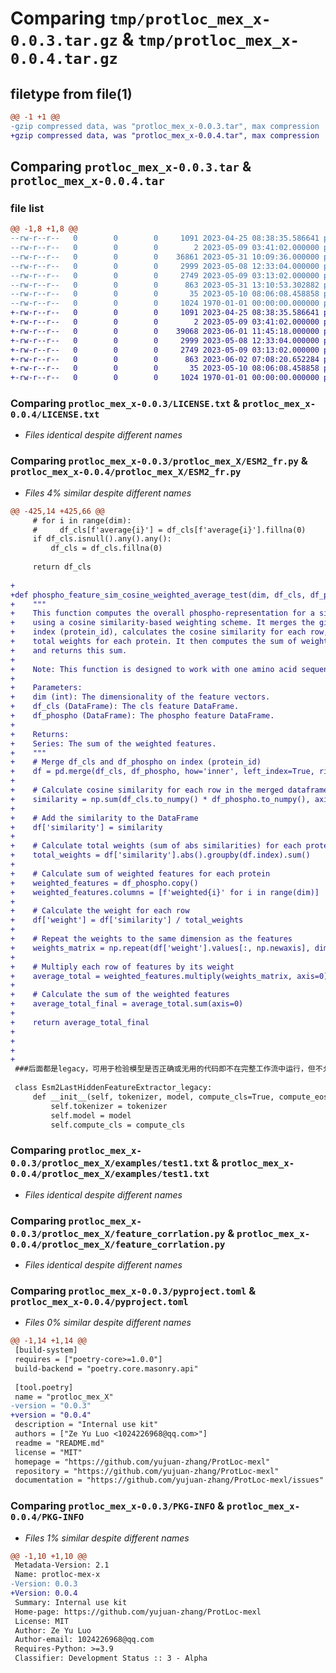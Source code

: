 # Comparing `tmp/protloc_mex_x-0.0.3.tar.gz` & `tmp/protloc_mex_x-0.0.4.tar.gz`

## filetype from file(1)

```diff
@@ -1 +1 @@
-gzip compressed data, was "protloc_mex_x-0.0.3.tar", max compression
+gzip compressed data, was "protloc_mex_x-0.0.4.tar", max compression
```

## Comparing `protloc_mex_x-0.0.3.tar` & `protloc_mex_x-0.0.4.tar`

### file list

```diff
@@ -1,8 +1,8 @@
--rw-r--r--   0        0        0     1091 2023-04-25 08:38:35.586641 protloc_mex_x-0.0.3/LICENSE.txt
--rw-r--r--   0        0        0        2 2023-05-09 03:41:02.000000 protloc_mex_x-0.0.3/protloc_mex_X/__init__.py
--rw-r--r--   0        0        0    36861 2023-05-31 10:09:36.000000 protloc_mex_x-0.0.3/protloc_mex_X/ESM2_fr.py
--rw-r--r--   0        0        0     2999 2023-05-08 12:33:04.000000 protloc_mex_x-0.0.3/protloc_mex_X/examples/test1.txt
--rw-r--r--   0        0        0     2749 2023-05-09 03:13:02.000000 protloc_mex_x-0.0.3/protloc_mex_X/feature_corrlation.py
--rw-r--r--   0        0        0      863 2023-05-31 13:10:53.302882 protloc_mex_x-0.0.3/pyproject.toml
--rw-r--r--   0        0        0       35 2023-05-10 08:06:08.458858 protloc_mex_x-0.0.3/README.md
--rw-r--r--   0        0        0     1024 1970-01-01 00:00:00.000000 protloc_mex_x-0.0.3/PKG-INFO
+-rw-r--r--   0        0        0     1091 2023-04-25 08:38:35.586641 protloc_mex_x-0.0.4/LICENSE.txt
+-rw-r--r--   0        0        0        2 2023-05-09 03:41:02.000000 protloc_mex_x-0.0.4/protloc_mex_X/__init__.py
+-rw-r--r--   0        0        0    39068 2023-06-01 11:45:18.000000 protloc_mex_x-0.0.4/protloc_mex_X/ESM2_fr.py
+-rw-r--r--   0        0        0     2999 2023-05-08 12:33:04.000000 protloc_mex_x-0.0.4/protloc_mex_X/examples/test1.txt
+-rw-r--r--   0        0        0     2749 2023-05-09 03:13:02.000000 protloc_mex_x-0.0.4/protloc_mex_X/feature_corrlation.py
+-rw-r--r--   0        0        0      863 2023-06-02 07:08:20.652284 protloc_mex_x-0.0.4/pyproject.toml
+-rw-r--r--   0        0        0       35 2023-05-10 08:06:08.458858 protloc_mex_x-0.0.4/README.md
+-rw-r--r--   0        0        0     1024 1970-01-01 00:00:00.000000 protloc_mex_x-0.0.4/PKG-INFO
```

### Comparing `protloc_mex_x-0.0.3/LICENSE.txt` & `protloc_mex_x-0.0.4/LICENSE.txt`

 * *Files identical despite different names*

### Comparing `protloc_mex_x-0.0.3/protloc_mex_X/ESM2_fr.py` & `protloc_mex_x-0.0.4/protloc_mex_X/ESM2_fr.py`

 * *Files 4% similar despite different names*

```diff
@@ -425,14 +425,66 @@
     # for i in range(dim):
     #     df_cls[f'average{i}'] = df_cls[f'average{i}'].fillna(0)
     if df_cls.isnull().any().any():
         df_cls = df_cls.fillna(0)
         
     return df_cls
 
+
+def phospho_feature_sim_cosine_weighted_average_test(dim, df_cls, df_phospho):
+    """
+    This function computes the overall phospho-representation for a single amino acid sequence 
+    using a cosine similarity-based weighting scheme. It merges the given dataframes on their 
+    index (protein_id), calculates the cosine similarity for each row, and then calculates the 
+    total weights for each protein. It then computes the sum of weighted features for each protein 
+    and returns this sum.
+    
+    Note: This function is designed to work with one amino acid sequence at a time.
+    
+    Parameters:
+    dim (int): The dimensionality of the feature vectors.
+    df_cls (DataFrame): The cls feature DataFrame.
+    df_phospho (DataFrame): The phospho feature DataFrame.
+    
+    Returns:
+    Series: The sum of the weighted features.
+    """
+    # Merge df_cls and df_phospho on index (protein_id)
+    df = pd.merge(df_cls, df_phospho, how='inner', left_index=True, right_index=True)
+    
+    # Calculate cosine similarity for each row in the merged dataframe
+    similarity = np.sum(df_cls.to_numpy() * df_phospho.to_numpy(), axis=1) / (np.linalg.norm(df_cls.to_numpy(), axis=1) * np.linalg.norm(df_phospho.to_numpy(), axis=1))
+    
+    # Add the similarity to the DataFrame
+    df['similarity'] = similarity
+    
+    # Calculate total weights (sum of abs similarities) for each protein
+    total_weights = df['similarity'].abs().groupby(df.index).sum()
+    
+    # Calculate sum of weighted features for each protein
+    weighted_features = df_phospho.copy()
+    weighted_features.columns = [f'weighted{i}' for i in range(dim)]
+    
+    # Calculate the weight for each row
+    df['weight'] = df['similarity'] / total_weights
+    
+    # Repeat the weights to the same dimension as the features
+    weights_matrix = np.repeat(df['weight'].values[:, np.newaxis], dim, axis=1)
+    
+    # Multiply each row of features by its weight
+    average_total = weighted_features.multiply(weights_matrix, axis=0)
+    
+    # Calculate the sum of the weighted features
+    average_total_final = average_total.sum(axis=0)
+    
+    return average_total_final
+
+
+
+
 ###后面都是legacy，可用于检验模型是否正确或无用的代码即不在完整工作流中运行，但不允许删除。
 
 class Esm2LastHiddenFeatureExtractor_legacy:
     def __init__(self, tokenizer, model, compute_cls=True, compute_eos=True, compute_mean=True, compute_segments=False):
         self.tokenizer = tokenizer
         self.model = model
         self.compute_cls = compute_cls
```

### Comparing `protloc_mex_x-0.0.3/protloc_mex_X/examples/test1.txt` & `protloc_mex_x-0.0.4/protloc_mex_X/examples/test1.txt`

 * *Files identical despite different names*

### Comparing `protloc_mex_x-0.0.3/protloc_mex_X/feature_corrlation.py` & `protloc_mex_x-0.0.4/protloc_mex_X/feature_corrlation.py`

 * *Files identical despite different names*

### Comparing `protloc_mex_x-0.0.3/pyproject.toml` & `protloc_mex_x-0.0.4/pyproject.toml`

 * *Files 0% similar despite different names*

```diff
@@ -1,14 +1,14 @@
 [build-system]
 requires = ["poetry-core>=1.0.0"]
 build-backend = "poetry.core.masonry.api"
 
 [tool.poetry]
 name = "protloc_mex_X"
-version = "0.0.3"
+version = "0.0.4"
 description = "Internal use kit"
 authors = ["Ze Yu Luo <1024226968@qq.com>"]
 readme = "README.md"
 license = "MIT"
 homepage = "https://github.com/yujuan-zhang/ProtLoc-mexl"
 repository = "https://github.com/yujuan-zhang/ProtLoc-mexl"
 documentation = "https://github.com/yujuan-zhang/ProtLoc-mexl/issues"
```

### Comparing `protloc_mex_x-0.0.3/PKG-INFO` & `protloc_mex_x-0.0.4/PKG-INFO`

 * *Files 1% similar despite different names*

```diff
@@ -1,10 +1,10 @@
 Metadata-Version: 2.1
 Name: protloc-mex-x
-Version: 0.0.3
+Version: 0.0.4
 Summary: Internal use kit
 Home-page: https://github.com/yujuan-zhang/ProtLoc-mexl
 License: MIT
 Author: Ze Yu Luo
 Author-email: 1024226968@qq.com
 Requires-Python: >=3.9
 Classifier: Development Status :: 3 - Alpha
```

